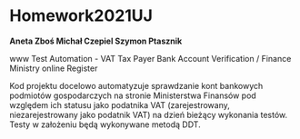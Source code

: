 # Homework2021UJ

**Aneta Zboś
Michał Czepiel
Szymon Ptasznik**

www Test Automation - VAT Tax Payer Bank Account Verification / Finance Ministry online Register

Kod projektu docelowo automatyzuje sprawdzanie kont bankowych podmiotów gospodarczych na stronie Ministerstwa Finansów pod względem ich statusu jako podatnika VAT (zarejestrowany, niezarejestrowany jako podatnik VAT) na dzień bieżący wykonania testów.
Testy w założeniu będą wykonywane metodą DDT.

